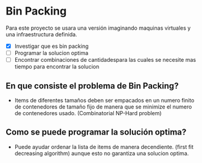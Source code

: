 # Bin Packing  
Para este proyecto se usara una versión imaginando maquinas virtuales y una infraestructura definida.   
- [x] Investigar que es bin packing
- [ ] Programar la solucion optima
- [ ] Encontrar combinaciones de cantidadespara las cuales se necesite mas tiempo para encontrar la solucion
## En que consiste el problema de Bin Packing?  
- Items de diferentes tamaños deben ser empacados en un numero finito de contenedores de tamaño fijo de manera que se minimize el numero de contenedores usado. (Combinatorial NP-Hard problem)  
## Como se puede programar la solución optima?  
- Puede ayudar ordenar  la lista de items de manera decendiente. (first fit decreasing algorithm) aunque esto no garantiza una solucion optima.


